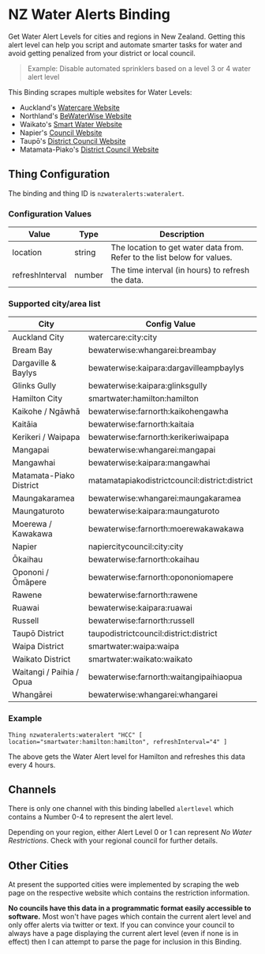 # NZ Water Alerts Binding

Get Water Alert Levels for cities and regions in New Zealand.
Getting this alert level can help you script and automate smarter tasks for water and avoid getting penalized from your district or local council.

> Example: Disable automated sprinklers based on a level 3 or 4 water alert level

This Binding scrapes multiple websites for Water Levels:

* Auckland's [Watercare Website](https://www.watercare.co.nz)
* Northland's [BeWaterWise Website](https://bewaterwise.org.nz/)
* Waikato's [Smart Water Website](https://www.smartwater.org.nz/)
* Napier's [Council Website](https://www.napier.govt.nz)
* Taupō's [District Council Website](https://www.taupodc.govt.nz)
* Matamata-Piako's [District Council Website](https://www.mpdc.govt.nz)

## Thing Configuration

The binding and thing ID is `nzwateralerts:wateralert`.

### Configuration Values

| Value           | Type         | Description                            |
| --------------- | ------------ | -------------------------------------- |
| location        | string       | The location to get water data from. Refer to the list below for values. |
| refreshInterval | number       | The time interval (in hours) to refresh the data.

### Supported city/area list

| City                     | Config Value                                   |
| ------------------------ | ---------------------------------------------- |
| Auckland City            | watercare:city:city                            |
| Bream Bay                | bewaterwise:whangarei:breambay                 |
| Dargaville & Baylys      | bewaterwise:kaipara:dargavilleampbaylys        |
| Glinks Gully             | bewaterwise:kaipara:glinksgully                |
| Hamilton City            | smartwater:hamilton:hamilton                   |
| Kaikohe / Ngāwhā         | bewaterwise:farnorth:kaikohengawha             |
| Kaitāia                  | bewaterwise:farnorth:kaitaia                   |
| Kerikeri / Waipapa       | bewaterwise:farnorth:kerikeriwaipapa           |
| Mangapai                 | bewaterwise:whangarei:mangapai                 |
| Mangawhai                | bewaterwise:kaipara:mangawhai                  |
| Matamata-Piako District  | matamatapiakodistrictcouncil:district:district |
| Maungakaramea            | bewaterwise:whangarei:maungakaramea            |
| Maungaturoto             | bewaterwise:kaipara:maungaturoto               |
| Moerewa / Kawakawa       | bewaterwise:farnorth:moerewakawakawa           |
| Napier                   | napiercitycouncil:city:city                    |
| Ōkaihau                  | bewaterwise:farnorth:okaihau                   |
| Opononi / Ōmāpere        | bewaterwise:farnorth:opononiomapere            |
| Rawene                   | bewaterwise:farnorth:rawene                    |
| Ruawai                   | bewaterwise:kaipara:ruawai                     |
| Russell                  | bewaterwise:farnorth:russell                   |
| Taupō District           | taupodistrictcouncil:district:district         |
| Waipa District           | smartwater:waipa:waipa                         |
| Waikato District         | smartwater:waikato:waikato                     |
| Waitangi / Paihia / Opua | bewaterwise:farnorth:waitangipaihiaopua        |
| Whangārei                | bewaterwise:whangarei:whangarei                |

### Example

```
Thing nzwateralerts:wateralert "HCC" [ location="smartwater:hamilton:hamilton", refreshInterval="4" ]
```

The above gets the Water Alert level for Hamilton and refreshes this data every 4 hours.

## Channels

There is only one channel with this binding labelled `alertlevel` which contains a Number 0-4 to represent the alert level.

Depending on your region, either Alert Level 0 or 1 can represent _No Water Restrictions_.
Check with your regional council for further details.

## Other Cities

At present the supported cities were implemented by scraping the web page on the respective website which contains the restriction information.

**No councils have this data in a programmatic format easily accessible to software.**
Most won't have pages which contain the current alert level and only offer alerts via twitter or text.
If you can convince your council to always have a page displaying the current alert level (even if none is in effect) then I can attempt to parse the page for inclusion in this Binding.
